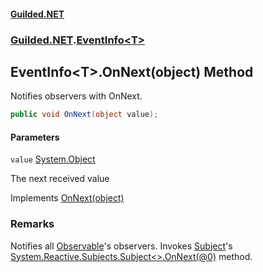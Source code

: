 
#### [Guilded.NET](Guilded_NET 'Guilded.NET')
### [Guilded.NET](Guilded_NET#Guilded_NET 'Guilded.NET').[EventInfo&lt;T&gt;](EventInfo_T_ 'Guilded.NET.EventInfo&lt;T&gt;')
## EventInfo&lt;T&gt;.OnNext(object) Method

Notifies observers with OnNext.
```csharp
public void OnNext(object value);
```

#### Parameters

<a name='Guilded_NET_EventInfo_T__OnNext(object)_value'></a>
`value` [System.Object](https://docs.microsoft.com/en-us/dotnet/api/System.Object 'System.Object')

The next received value

Implements [OnNext(object)](IEventInfo_T__OnNext(object) 'Guilded.NET.IEventInfo&lt;T&gt;.OnNext(object)')

### Remarks
  
Notifies all [Observable](EventInfo_T__Observable 'Guilded.NET.EventInfo&lt;T&gt;.Observable')'s observers. Invokes [Subject](EventInfo_T__Subject 'Guilded.NET.EventInfo&lt;T&gt;.Subject')'s [System.Reactive.Subjects.Subject&lt;&gt;.OnNext(@0)](https://docs.microsoft.com/en-us/dotnet/api/System.Reactive.Subjects.Subject-1.OnNext#System_Reactive_Subjects_Subject_1_OnNext__0_ 'System.Reactive.Subjects.Subject`1.OnNext(`0)') method.